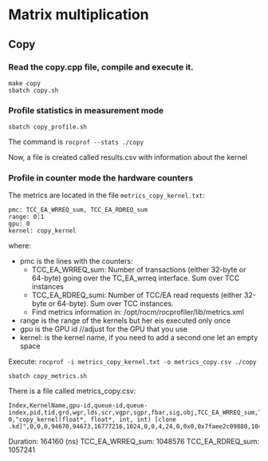# Matrix multiplication

## Copy

### Read the copy.cpp file, compile and execute it.

```
make copy
sbatch copy.sh
```

### Profile statistics in measurement mode

```
sbatch copy_profile.sh
```

The command is `rocprof --stats ./copy`

Now, a file is created called results.csv with information about the kernel


### Profile in counter mode the hardware counters

The metrics are located in the file  `metrics_copy_kernel.txt`:

```
pmc: TCC_EA_WRREQ_sum, TCC_EA_RDREQ_sum
range: 0:1
gpu: 0
kernel: copy_kernel
```

where:
* pmc is the lines with the counters:
	* TCC_EA_WRREQ_sum: Number of transactions (either 32-byte or 64-byte) going over the TC_EA_wrreq interface. Sum over TCC instances
	* TCC_EA_RDREQ_sumi: Number of TCC/EA read requests (either 32-byte or 64-byte). Sum over TCC instances.
	* Find metrics information in: /opt/rocm/rocprofiler/lib/metrics.xml 
* range is the range of the kernels but her eis executed only once
* gpu is the GPU id //adjust for the GPU that you use
* kernel: is the kernel name, if you need to add a second one let an empty space


Execute: `rocprof -i metrics_copy_kernel.txt -o metrics_copy.csv ./copy `

```
sbatch copy_metrics.sh
```

There is a file called metrics_copy.csv:

```
Index,KernelName,gpu-id,queue-id,queue-index,pid,tid,grd,wgr,lds,scr,vgpr,sgpr,fbar,sig,obj,TCC_EA_WRREQ_sum,TCC_EA_RDREQ_sum
0,"copy_kernel(float*, float*, int, int) [clone .kd]",0,0,0,94670,94673,16777216,1024,0,0,4,24,0,0x0,0x7faee2c09880,1048576.0000000000,1057241.0000000000
```

Duration: 164160 (ns)
TCC_EA_WRREQ_sum: 1048576
TCC_EA_RDREQ_sum: 1057241



